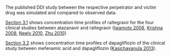 The published DDI study between the respective perpetrator and victim drug was simulated and compared to observed data.

[Section 3.1](#atazanavir-raltegravir-ddi) shows concentration time profiles of raltegravir for the four clinical studies between atazanavir and raltegravir ([Iwamoto 2008](#references), [Krishna 2008](#references), [Neely 2010](#references), [Zhu 2010](#references)).

[Section 3.2](#mefenamic-acid-dapagliflozin-ddi) shows concentration time profiles of dapagliflozin of the clinical study between mefenamic acid and dapagliflozin ([Kasichayanula 2013](#references)).



